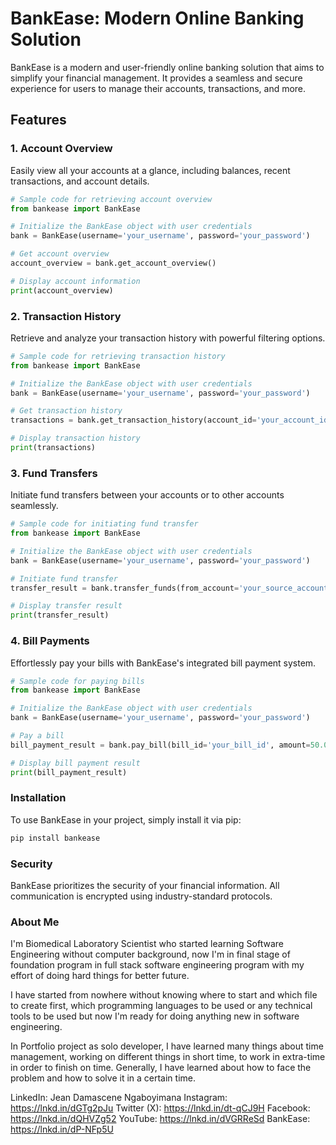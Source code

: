 # BankEase: Modern Online Banking Solution

BankEase is a modern and user-friendly online banking solution that aims to simplify your financial management. It provides a seamless and secure experience for users to manage their accounts, transactions, and more.

## Features

### 1. Account Overview

Easily view all your accounts at a glance, including balances, recent transactions, and account details.

```python
# Sample code for retrieving account overview
from bankease import BankEase

# Initialize the BankEase object with user credentials
bank = BankEase(username='your_username', password='your_password')

# Get account overview
account_overview = bank.get_account_overview()

# Display account information
print(account_overview)
```

### 2. Transaction History

Retrieve and analyze your transaction history with powerful filtering options.

```python
# Sample code for retrieving transaction history
from bankease import BankEase

# Initialize the BankEase object with user credentials
bank = BankEase(username='your_username', password='your_password')

# Get transaction history
transactions = bank.get_transaction_history(account_id='your_account_id', start_date='2023-01-01', end_date='2023-12-31')

# Display transaction history
print(transactions)
```

### 3. Fund Transfers

Initiate fund transfers between your accounts or to other accounts seamlessly.

```python
# Sample code for initiating fund transfer
from bankease import BankEase

# Initialize the BankEase object with user credentials
bank = BankEase(username='your_username', password='your_password')

# Initiate fund transfer
transfer_result = bank.transfer_funds(from_account='your_source_account', to_account='your_destination_account', amount=100.00, description='Payment for services')

# Display transfer result
print(transfer_result)
```

### 4. Bill Payments

Effortlessly pay your bills with BankEase's integrated bill payment system.

```python
# Sample code for paying bills
from bankease import BankEase

# Initialize the BankEase object with user credentials
bank = BankEase(username='your_username', password='your_password')

# Pay a bill
bill_payment_result = bank.pay_bill(bill_id='your_bill_id', amount=50.00)

# Display bill payment result
print(bill_payment_result)
```

### Installation

To use BankEase in your project, simply install it via pip:

```bash
pip install bankease
```

### Security

BankEase prioritizes the security of your financial information. All communication is encrypted using industry-standard protocols.

### About Me

I'm Biomedical Laboratory Scientist who started learning Software Engineering without computer background, now I'm in final stage of foundation program in full stack software engineering program with my effort of doing hard things for better future.

I have started from nowhere without knowing where to start and which file to create first, which programming languages to be used or any technical tools to be used but now I'm ready for doing anything new in software engineering.

In Portfolio project as solo developer, I have learned many things about time management, working on different things in short time, to work in extra-time in order to finish on time. Generally, I have learned about how to face the problem and how to solve it in a certain time.

LinkedIn: Jean Damascene Ngaboyimana
Instagram: https://lnkd.in/dGTg2pJu
Twitter (X): https://lnkd.in/dt-qCJ9H
Facebook: https://lnkd.in/dQHVZg52
YouTube: https://lnkd.in/dVGRReSd
BankEase: https://lnkd.in/dP-NFp5U
